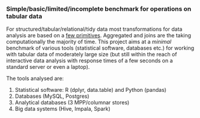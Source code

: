 
### Simple/basic/limited/incomplete benchmark for operations on tabular data

For structured/tabular/relational/tidy data most transformations for data analysis are based on a [few
primitives](https://github.com/hadley/dplyr). Aggregated and joins are the taking computationally the majority
of time. This project aims at a *minimal* benchmark of various tools 
(statistical software, databases etc.) for working with tabular data of moderately
large size (but still within the reach of interactive data analysis with response times
of a few seconds on a standard server or even a laptop).

The tools analysed are:

1. Statistical software: R (dplyr, data.table) and Python (pandas)
2. Databases (MySQL, Postgres)
3. Analytical databases (3 MPP/columnar stores)
4. Big data systems (Hive, Impala, Spark)




